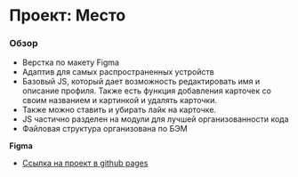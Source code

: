 # Проект: Место

### Обзор

* Верстка по макету Figma 
* Адаптив для самых распространенных устройств
* Базовый JS, который дает возможность редактировать имя и описание профиля. Также есть функция добавления карточек со своим названием и картинкой и удалять карточки.
* Также можно ставить и убирать лайк на карточке.
* JS частично разделен на модули для лучшей организованности кода
* Файловая структура организована по БЭМ

**Figma**

* [Ссылка на проект в github pages](https://smoothyhf.github.io/mesto/)
